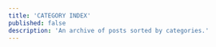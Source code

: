 ```yaml
---
title: 'CATEGORY INDEX'
published: false
description: 'An archive of posts sorted by categories.'
---
```


